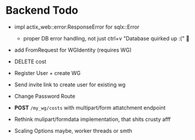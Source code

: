 # Backend Todo
- impl actix_web::error:ResponseError for sqlx::Error 
    - proper DB error handling, not just ctrl+v "Database quirked up :(" 🤡
- add FromRequest for WGIdentity (requires WG)
- DELETE cost

- Register User + create WG
- Send invite link to create user for existing wg
- Change Password Route
- **POST** `/my_wg/costs` with multipart/form attatchment endpoint
- Rethink mulipart/formdata implementation, that shits crusty afff

- Scaling Options maybe, worker threads or smth
